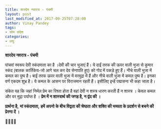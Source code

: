 ```yaml
---
title: शारदेय नवरात्र - पंचमी
layout: post
last_modified_at: 2017-09-25T07:28:00
author: Vinay Pandey
tags:
- सोम संदेश
categories:
- लघु
---
```

**शारदेय नवरात्र - पंचमी**

पांचवां स्वरूप देवी स्कंदमाता का है ।देवी की चार भुजाएं हैं। ये दाईं तरफ की ऊपर वाली भुजा से कुमार स्कंद (बालक कार्तिकेय-जो आगे चल कर देव सेनापति हुए) को गोद में पकड़े हुए हैं। नीचे वाली भुजा में कमल का पुष्प है। बाईं तरफ ऊपर वाली भुजा में वरमुद्रा में हैं और नीचे वाली भुजा में कमल पुष्प है। इनका वर्ण एकदम शुभ्र है। ये कमल के आसन पर विराजमान रहती हैं। इसीलिए इन्हें पद्मासना भी कहा जाता है।

संकेत यह कि जहां निर्मल प्रेम का रिश्ता होता है वहां देवी न शस्त्र धारण करती हैं न शास्त्र । केवल कमल और वर मुद्रा पर्याप्त है । **प्रेम में न शास्त्रार्थ की जगह है, न द्वंद की ।**

**प्रार्थना है,**
**मां स्कंदमाता,**
**हमें अपनो के बीच विद्वता की श्रेष्ठता और शक्ति की भव्यता के प्रदर्शन से बचने की प्रेरणा दें ।** 

🙏🌷🌷🙏



